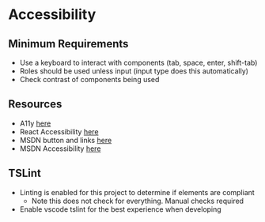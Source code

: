 # Accessibility

## Minimum Requirements
* Use a keyboard to interact with components (tab, space, enter, shift-tab)
* Roles should be used unless input (input type does this automatically)
* Check contrast of components being used

## Resources
* A11y [here](http://a11yproject.com/checklist.html)
* React Accessibility [here](https://reactjs.org/docs/accessibility.html)
* MSDN button and links [here](https://developer.mozilla.org/en-US/docs/Web/Accessibility/ARIA/ARIA_Techniques/Using_the_button_role)
* MSDN Accessibility [here](https://developer.mozilla.org/en-US/docs/Web/Accessibility/ARIA)

## TSLint
- Linting is enabled for this project to determine if elements are compliant
    * Note this does not check for everything. Manual checks required
- Enable vscode tslint for the best experience when developing
